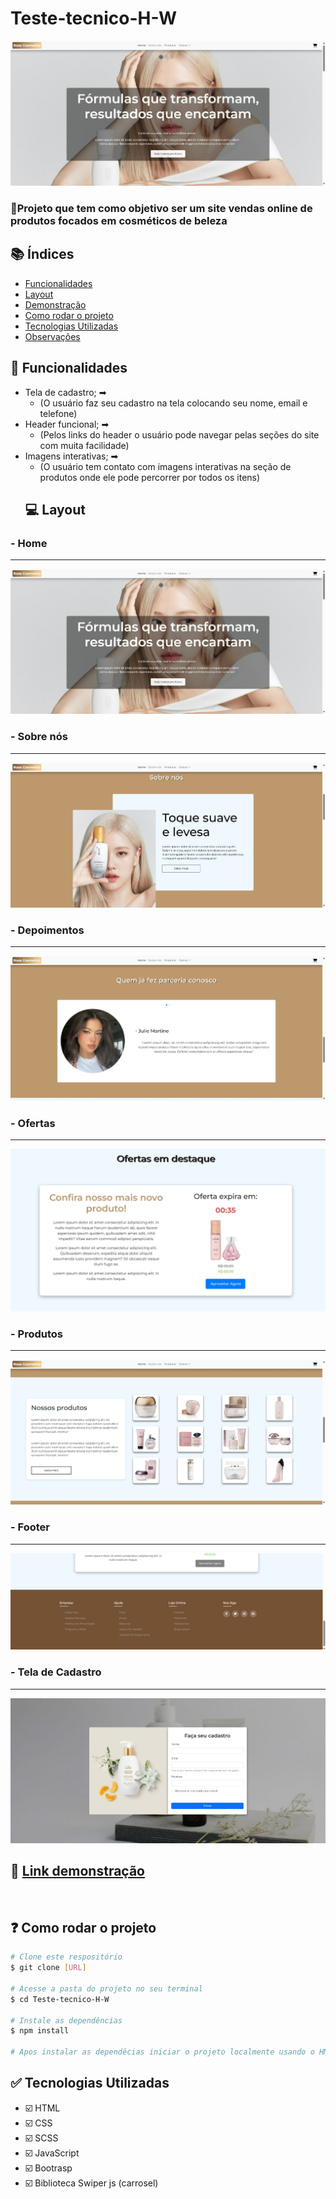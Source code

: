 # Teste-tecnico-H-W

![home](./img/home.jpeg)

### 🧴Projeto que tem como objetivo ser um site vendas online de produtos focados em cosméticos de beleza

## 📚 Índices
- [Funcionalidades](#-funcionalidades)
- [Layout](#-layout)
- [Demonstração](#-link-demonstração)
- [Como rodar o projeto](#-como-rodar-o-projeto)
- [Tecnologias Utilizadas](#-tecnologias-utilizadas)
- [Observações](#-observações)

## 🔧 Funcionalidades
- Tela de cadastro; ➡
  - (O usuário faz seu cadastro na tela colocando seu nome, email e telefone)
- Header funcional; ➡
  - (Pelos links do header o usuário pode navegar pelas seções do site com muita facilidade)
- Imagens interativas; ➡
  - (O usuário tem contato com imagens interativas na seção de produtos onde ele pode percorrer por todos os itens)
  ## 💻 Layout 


### - Home

<hr />

![home](./img/home.jpeg)


### - Sobre nós

<hr />

![sobrenos](./img/sobrenos.jpeg)

### - Depoimentos

<hr />

![parcerias](./img/parceria.jpeg)


### - Ofertas

<hr />

![Ofertas](./img/ofertas.jpeg)

### - Produtos

<hr />

![protudos](./img/produtos.jpeg)

### - Footer

<hr />

![footer](./img/footer.jpeg)

### - Tela de Cadastro

<hr />

![cadastro](./img/cadastro.jpeg)

## 📲 [Link demonstração](#)

<br>

## ❓ Como rodar o projeto
```bash
# Clone este respositório
$ git clone [URL]

# Acesse a pasta do projeto no seu terminal
$ cd Teste-tecnico-H-W

# Instale as dependências
$ npm install

# Apos instalar as dependêcias iniciar o projeto localmente usando o HMTL
```

## ✅ Tecnologias Utilizadas
- ☑️ HTML
- ☑️ CSS
- ☑️ SCSS
- ☑️ JavaScript
- ☑️ Bootrasp
- ☑️ Biblioteca Swiper js (carrosel)

